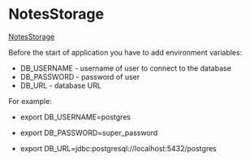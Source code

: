 # NotesStorage 
[NotesStorage](https://goit-notes.herokuapp.com)

Before the start of application you have to add environment variables:

  - DB_USERNAME - username of user to connect to the database
  - DB_PASSWORD - password of user
  - DB_URL - database URL

For example:

  - export DB_USERNAME=postgres

  - export DB_PASSWORD=super_password

  - export DB_URL=jdbc:postgresql://localhost:5432/postgres
